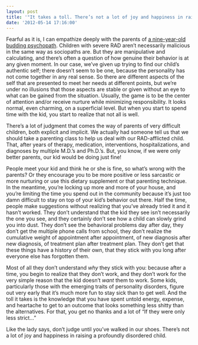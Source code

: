 ```yaml
---
layout: post
title: '"It takes a toll. There’s not a lot of joy and happiness in raising Michael."'
date: '2012-05-14 17:16:00'
---
```



Fearful as it is, I can empathize deeply with the parents of [a nine-year-old budding psychopath](http://www.nytimes.com/2012/05/13/magazine/can-you-call-a-9-year-old-a-psychopath.html?pagewanted=all). Children with severe RAD aren’t necessarily malicious in the same way as sociopaths are. But they are manipulative and calculating, and there’s often a question of how genuine their behavior is at any given moment. In our case, we’ve given up trying to find our child’s authentic self; there doesn’t seem to be one, because the personality has not come together in any real sense. So there are different aspects of the self that are presented to meet her needs at different points, but we’re under no illusions that those aspects are stable or given without an eye to what can be gained from the situation. Usually, the game is to be the center of attention and/or receive nurture while minimizing responsibility. It looks normal, even charming, on a superficial level. But when you start to spend time with the kid, you start to realize that not all is well.

There’s a lot of judgment that comes the way of parents of very difficult children, both explicit and implicit. We actually had someone tell us that we should take a parenting class to help us deal with our RAD-afflicted child. That, after years of therapy, medication, interventions, hospitalizations, and diagnoses by multiple M.D.’s and Ph.D.’s. But, you know, if we were only better parents, our kid would be doing just fine!

People meet your kid and think he or she is fine, so what’s wrong with the parents? Or they encourage you to be more positive or less sarcastic or more nurturing or use this dietary supplement or that parenting technique. In the meantime, you’re locking up more and more of your house, and you’re limiting the time you spend out in the community because it’s just too damn difficult to stay on top of your kid’s behavior out there. Half the time, people make suggestions without realizing that you’ve already tried it and it hasn’t worked. They don’t understand that the kid they see isn’t necessarily the one you see, and they certainly don’t see how a child can slowly grind you into dust. They don’t see the behavioral problems day after day, they don’t get the multiple phone calls from school, they don’t realize the cumulative weight of appointment after appointment, of new diagnosis after new diagnosis, of treatment plan after treatment plan. They don’t get that these things have a history of their own, that they stick with you long after everyone else has forgotten them.

Most of all they don’t understand *why* they stick with you: because after a time, you begin to realize that they don’t work, and they don’t work for the very simple reason that the kid doesn’t *want* them to work. Some kids, particularly those with the emerging traits of personality disorders, figure out very early that it’s much more fun to stay sick than to get well. And the toll it takes is the knowledge that you have spent untold energy, expense, and heartache to get to an outcome that looks something less shitty than the alternatives. For that, you get no thanks and a lot of “If they were only less strict…”

Like the lady says, don’t judge until you’ve walked in our shoes. There’s not a lot of joy and happiness in raising a profoundly disordered child.


